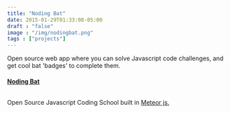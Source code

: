 ```yaml
---
title: "Noding Bat"
date: 2015-01-29T01:33:08-05:00
draft : "false"
image : "/img/nodingbat.png"
tags : ["projects"]
---
```


Open source web app where you can solve Javascript code challenges, and get cool bat 'badges' to complete them.

<!--more-->

<h4><a href="https://web.archive.org/web/20171217121701/http://michaelbetts.me/portfolio/work1/">Noding Bat</a></h4>

<p><img src="https://web.archive.org/web/20171217121701im_/https://cdn.getforge.com/michaelbetts.me/1510951440/img/portfolio/nodingbat.png" alt="" class="img-responsive">
</a></p>

<p><p>Open Source Javascript Coding School built in <a href="https://web.archive.org/web/20171217121701/http://meteor.com/" target="blank">Meteor js.</a></p></p>
